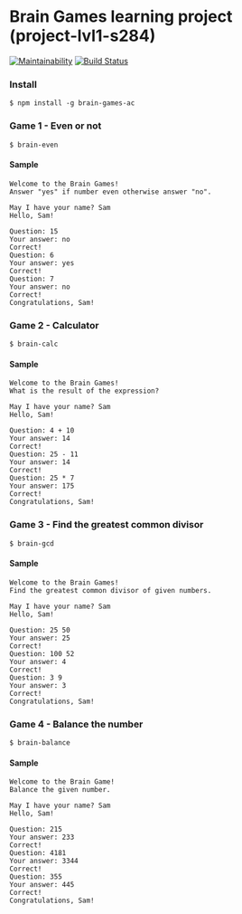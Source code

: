 # Brain Games learning project (project-lvl1-s284)

[![Maintainability](https://api.codeclimate.com/v1/badges/7a661b61d77fd6f422b6/maintainability)](https://codeclimate.com/github/alexgitcher/project-lvl1-s284/maintainability) [![Build Status](https://travis-ci.org/alexgitcher/project-lvl1-s284.svg?branch=master)](https://travis-ci.org/alexgitcher/project-lvl1-s284)

### Install

```
$ npm install -g brain-games-ac
```

### Game 1 - Even or not
```
$ brain-even
```
#### Sample
```
Welcome to the Brain Games!
Answer "yes" if number even otherwise answer "no".

May I have your name? Sam
Hello, Sam!

Question: 15
Your answer: no
Correct!
Question: 6
Your answer: yes
Correct!
Question: 7
Your answer: no
Correct!
Congratulations, Sam!
```

### Game 2 - Calculator
```
$ brain-calc
```
#### Sample
```
Welcome to the Brain Games!
What is the result of the expression?

May I have your name? Sam
Hello, Sam!

Question: 4 + 10
Your answer: 14
Correct!
Question: 25 - 11
Your answer: 14
Correct!
Question: 25 * 7
Your answer: 175
Correct!
Congratulations, Sam!
```

### Game 3 - Find the greatest common divisor
```
$ brain-gcd
```
#### Sample
```
Welcome to the Brain Games!
Find the greatest common divisor of given numbers.

May I have your name? Sam
Hello, Sam!

Question: 25 50
Your answer: 25
Correct!
Question: 100 52
Your answer: 4
Correct!
Question: 3 9
Your answer: 3
Correct!
Congratulations, Sam!
```

### Game 4 - Balance the number
```
$ brain-balance
```
#### Sample
```
Welcome to the Brain Game!
Balance the given number.

May I have your name? Sam
Hello, Sam!

Question: 215
Your answer: 233
Correct!
Question: 4181
Your answer: 3344
Correct!
Question: 355
Your answer: 445
Correct!
Congratulations, Sam!
```